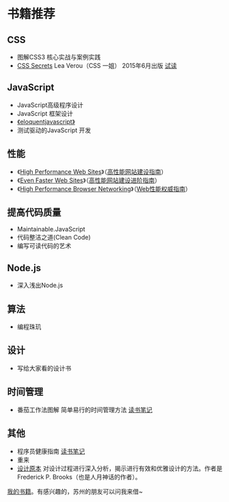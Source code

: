 # 书籍推荐
## CSS
* 图解CSS3 核心实战与案例实践
* [CSS Secrets](http://shop.oreilly.com/product/0636920031123.do) Lea Verou（CSS 一姐） 2015年6月出版 [试读](http://cdn.oreillystatic.com/oreilly/booksamplers/9781449372637_sampler.pdf)

## JavaScript
* JavaScript高级程序设计
* JavaScript 框架设计
* [《eloquentjavascript》](http://eloquentjavascript.net)
* 测试驱动的JavaScript 开发


## 性能
* 《[High Performance Web Sites](http://book.douban.com/subject/2084131/)》（[高性能网站建设指南](http://book.douban.com/subject/3132277/)）
* 《[Even Faster Web Sites](http://book.douban.com/subject/3686503/)》（[高性能网站建设进阶指南](http://book.douban.com/subject/4719162/)）
* 《[High Performance Browser Networking](http://book.douban.com/subject/21866396/)》（[Web性能权威指南](http://book.douban.com/subject/25856314/)）

## 提高代码质量
* Maintainable.JavaScript
* 代码整洁之道(Clean Code)
* 编写可读代码的艺术

## Node.js
* 深入浅出Node.js

## 算法
* 编程珠玑

## 设计
* 写给大家看的设计书

## 时间管理
* 番茄工作法图解 简单易行的时间管理方法 [读书笔记](note/pomodoro-technique-illustrated.md)

## 其他
* 程序员健康指南 [读书笔记](note/the-healthy-programmer.md)
* 重来
* [设计原本](https://book.douban.com/subject/5406042/) 对设计过程进行深入分析，揭示进行有效和优雅设计的方法。作者是Frederick P. Brooks（也是人月神话的作者）。

[我的书籍](my-book.md)。有感兴趣的，苏州的朋友可以问我来借~

